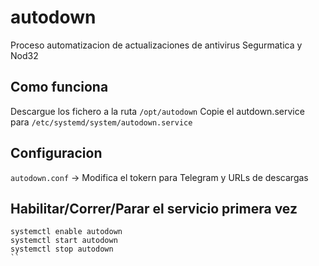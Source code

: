 # autodown
Proceso automatizacion de  actualizaciones de antivirus Segurmatica y Nod32

## Como funciona
Descargue los fichero a la ruta `/opt/autodown`
Copie el autdown.service para `/etc/systemd/system/autodown.service`

## Configuracion
`autodown.conf` -> Modifica el tokern para Telegram y URLs de descargas

## Habilitar/Correr/Parar el servicio primera vez
```
systemctl enable autodown
systemctl start autodown
systemctl stop autodown
``